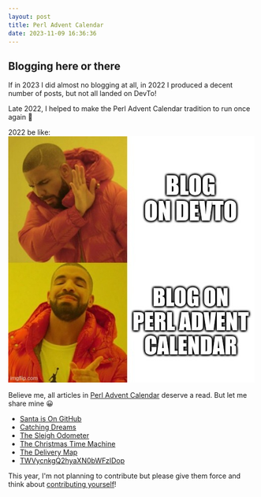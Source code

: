 ```yaml
---
layout: post
title: Perl Advent Calendar
date: 2023-11-09 16:36:36
---
```

## Blogging here or there
If in 2023 I did almost no blogging at all, in 2022 I produced a decent number of posts, but not all landed on DevTo! 

Late 2022, I helped to make the Perl Advent Calendar tradition to run once again :santa:

2022 be like:
![Blog on Devto / Blog on Perl Advent Calendar](/assets/images/i4qe59m158rdr780xp1l.jpg)

Believe me, all articles in [Perl Advent Calendar](https://perladvent.org/2022/index.html) deserve a read. But let me share mine :grinning:
- [Santa is On GitHub](https://perladvent.org/2022/2022-12-03.html)
- [Catching Dreams](https://perladvent.org/2022/2022-12-05.html)
- [The Sleigh Odometer](https://perladvent.org/2022/2022-12-07.html)
- [The Christmas Time Machine](https://perladvent.org/2022/2022-12-10.html)
- [The Delivery Map](https://perladvent.org/2022/2022-12-12.html)
- [TWVycnkgQ2hyaXN0bWFzIDop](https://perladvent.org/2022/2022-12-18.html)

This year, I'm not planning to contribute but please give them force and think about [contributing yourself](https://github.com/perladvent/Perl-Advent/issues/new?assignees=&labels=article&projects=&template=i-want-to-write-an-article.md&title=)!